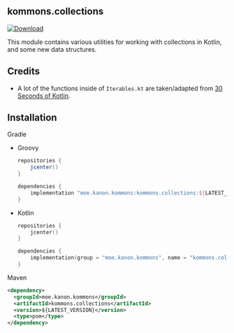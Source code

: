 ## kommons.collections

[![Download](https://api.bintray.com/packages/olivki/kanon.kommons/collections/images/download.svg)](https://bintray.com/olivki/kanon.kommons/collections/_latestVersion)

This module contains various utilities for working with collections in Kotlin, and some new data structures.

## Credits
- A lot of the functions inside of `Iterables.kt` are taken/adapted from [30 Seconds of Kotlin](https://github.com/IvanMwiruki/30-seconds-of-kotlin).

## Installation

Gradle

- Groovy

  ```groovy
  repositories {
      jcenter()
  }
  
  dependencies {
      implementation "moe.kanon.kommons:kommons.collections:${LATEST_VERSION}"
  }
  ```

- Kotlin

  ```kotlin
  repositories {
      jcenter()
  }
  
  dependencies {
      implementation(group = "moe.kanon.kommons", name = "kommons.collections", version = "${LATEST_VERSION}")
  }
  ```

Maven

```xml
<dependency>
  <groupId>moe.kanon.kommons</groupId>
  <artifactId>kommons.collections</artifactId>
  <version>${LATEST_VERSION}</version>
  <type>pom</type>
</dependency>
```